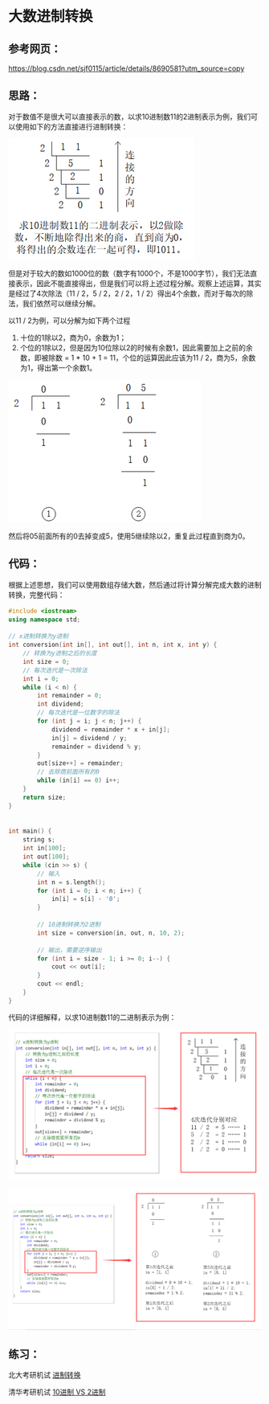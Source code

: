 # 大数进制转换

## 参考网页：

 https://blog.csdn.net/sjf0115/article/details/8690581?utm_source=copy

## 思路：

对于数值不是很大可以直接表示的数，以求10进制数11的2进制表示为例，我们可以使用如下的方法直接进行进制转换：

![1](1.png)

但是对于较大的数如1000位的数（数字有1000个，不是1000字节），我们无法直接表示，因此不能直接得出，但是我们可以将上述过程分解。观察上述运算，其实是经过了4次除法（11 / 2，5 / 2，2 / 2，1 / 2）得出4个余数，而对于每次的除法，我们依然可以继续分解。

以11 / 2为例，可以分解为如下两个过程

1. 十位的1除以2，商为0，余数为1；
2. 个位的1除以2，但是因为10位除以2的时候有余数1，因此需要加上之前的余数，即被除数 = 1 * 10 + 1 = 11，个位的运算因此应该为11 / 2，商为5，余数为1，得出第一个余数1。

![2](2.png)

然后将05前面所有的0去掉变成5，使用5继续除以2，重复此过程直到商为0。

## 代码：

根据上述思想，我们可以使用数组存储大数，然后通过将计算分解完成大数的进制转换，完整代码：

```c++
#include <iostream>
using namespace std;

// x进制转换为y进制
int conversion(int in[], int out[], int n, int x, int y) {
    // 转换为y进制之后的长度
    int size = 0;
    // 每次迭代是一次除法
    int i = 0;
    while (i < n) {
        int remainder = 0;
        int dividend;
        // 每次迭代是一位数字的除法
        for (int j = i; j < n; j++) {
            dividend = remainder * x + in[j];
            in[j] = dividend / y;
            remainder = dividend % y;
        }
        out[size++] = remainder;
        // 去除商前面所有的0
        while (in[i] == 0) i++;
    }
    return size;
}


int main() {
    string s;
    int in[100];
    int out[100];
    while (cin >> s) {
        // 输入
        int n = s.length();
        for (int i = 0; i < n; i++) {
            in[i] = s[i] - '0';
        }

        // 10进制转换为2进制
        int size = conversion(in, out, n, 10, 2);

        // 输出，需要逆序输出
        for (int i = size - 1; i >= 0; i--) {
            cout << out[i];
        }
        cout << endl;
    }
}

```

代码的详细解释，以求10进制数11的二进制表示为例：

![3](3.png)

![4](4.png)

## 练习：

北大考研机试 [进制转换](<https://www.nowcoder.com/practice/0337e32b1e5543a19fa380e36d9343d7?tpId=40&tqId=21361&tPage=2&rp=2&ru=/ta/kaoyan&qru=/ta/kaoyan/question-ranking>)

清华考研机试 [10进制 VS 2进制](<https://www.nowcoder.com/practice/fd972d5d5cf04dd4bb4e5f027d4fc11e?tpId=40&tqId=21357&tPage=2&rp=2&ru=/ta/kaoyan&qru=/ta/kaoyan/question-ranking>)

